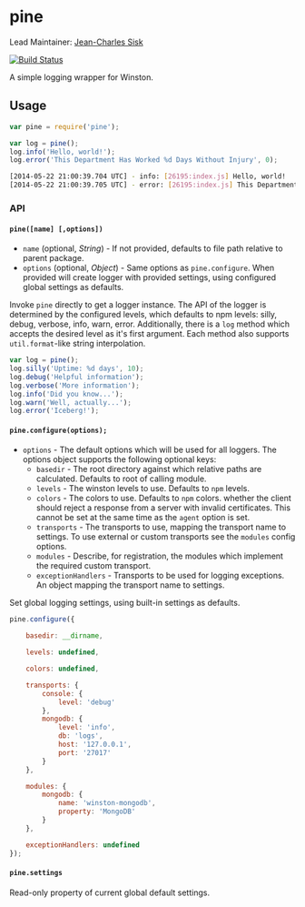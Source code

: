 pine
====

Lead Maintainer: [Jean-Charles Sisk](https://github.com/jasisk)  

[![Build Status](https://travis-ci.org/krakenjs/pine.svg?branch=master)](https://travis-ci.org/krakenjs/pine)  

A simple logging wrapper for Winston.


## Usage
```javascript
var pine = require('pine');

var log = pine();
log.info('Hello, world!');
log.error('This Department Has Worked %d Days Without Injury', 0);
```

```bash
[2014-05-22 21:00:39.704 UTC] - info: [26195:index.js] Hello, world!
[2014-05-22 21:00:39.705 UTC] - error: [26195:index.js] This Department Has Worked 0 Days Without Injury
```


### API
#### `pine([name] [,options])`
- `name` (optional, *String*) - If not provided, defaults to file path relative to parent package.
- `options` (optional, *Object*) - Same options as `pine.configure`. When provided will create logger with provided
settings, using configured global settings as defaults.

Invoke `pine` directly to get a logger instance. The API of the logger is determined by the configured levels, which defaults
to npm levels: silly, debug, verbose, info, warn, error. Additionally, there is a `log` method which accepts the desired
level as it's first argument. Each method also supports `util.format`-like string interpolation.

```javascript
var log = pine();
log.silly('Uptime: %d days', 10);
log.debug('Helpful information');
log.verbose('More information');
log.info('Did you know...');
log.warn('Well, actually...');
log.error('Iceberg!');
```


#### `pine.configure(options);`
- `options` - The default options which will be used for all loggers. The options object supports the
  following optional keys:
    - `basedir` - The root directory against which relative paths are calculated. Defaults to root of calling module.
    - `levels` - The winston levels to use. Defaults to `npm` levels.
    - `colors` - The colors to use. Defaults to `npm` colors.
      whether the client should reject a response from a server with invalid certificates.  This cannot be set at the
      same time as the `agent` option is set.
    - `transports` - The transports to use, mapping the transport name to settings. To use external or custom transports see
      the `modules` config options.
    - `modules` - Describe, for registration, the modules which implement the required custom transport.
    - `exceptionHandlers` - Transports to be used for logging exceptions. An object mapping the transport name to settings.


Set global logging settings, using built-in settings as defaults.

```javascript
pine.configure({

    basedir: __dirname,

    levels: undefined,

    colors: undefined,

    transports: {
        console: {
            level: 'debug'
        },
        mongodb: {
            level: 'info',
            db: 'logs',
            host: '127.0.0.1',
            port: '27017'
        }
    },

    modules: {
        mongodb: {
            name: 'winston-mongodb',
            property: 'MongoDB'
        }
    },

    exceptionHandlers: undefined
});
```


#### `pine.settings`
Read-only property of current global default settings.
